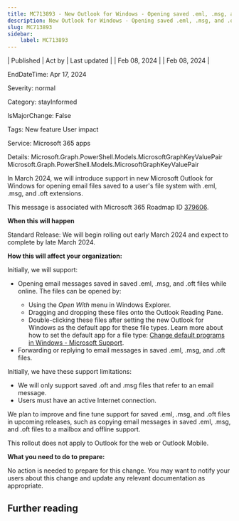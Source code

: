 ```yaml
---
title: MC713893 - New Outlook for Windows - Opening saved .eml, .msg, and .oft files
description: New Outlook for Windows - Opening saved .eml, .msg, and .oft files
slug: MC713893
sidebar:
    label: MC713893
---
```



| Published | Act by | Last updated |
| Feb 08, 2024 |  | Feb 08, 2024 |

EndDateTime: Apr 17, 2024

Severity: normal

Category: stayInformed

IsMajorChange: False

Tags: New feature User impact

Service: Microsoft 365 apps

Details: Microsoft.Graph.PowerShell.Models.MicrosoftGraphKeyValuePair Microsoft.Graph.PowerShell.Models.MicrosoftGraphKeyValuePair

<p>In March 2024, we will introduce support in new Microsoft Outlook for Windows for opening email files saved to a user's file system with .eml, .msg, and .oft extensions.</p><p>This message is associated with Microsoft 365 Roadmap ID <a href="https://www.microsoft.com/microsoft-365/roadmap?filters=&amp;searchterms=379606" target="_blank">379606</a>.</p><p><b>When this will happen</b>
</p><p>Standard Release: We will begin rolling out early March 2024 and expect to complete by late March 2024.<br></p><p><b>How this will affect your organization:</b>
</p><p>Initially, we will support:&nbsp;&nbsp;<br></p>
<ul>
<li>Opening email messages saved in saved .eml, .msg, and .oft files&nbsp;while online. The files can be opened by:</li>

<ul>
<li>Using the <i>Open With </i>menu in Windows Explorer.</li>
<li>Dragging and dropping these files onto the Outlook Reading Pane.</li>
<li>Double-clicking these files after setting the new Outlook for Windows as the default app for these file types. Learn more about how to set the default app for a file type: <a href="https://support.microsoft.com/windows/change-default-programs-in-windows-e5d82cad-17d1-c53b-3505-f10a32e1894d" target="_blank">Change default programs in Windows - Microsoft Support</a>.</li>
</ul>

<li>Forwarding or replying to email messages in saved .eml, .msg, and .oft files.</li></ul>
<p>Initially, we have these support limitations:&nbsp;</p><ul><li>We will only support saved .oft and .msg files that refer to an email message.</li><li>Users must have an active Internet connection.</li></ul><p>We plan to improve and fine tune support for saved .eml, .msg, and .oft files in upcoming releases, such as copying email messages in saved .eml, .msg, and .oft files to a mailbox and offline support.</p><p>This rollout does not apply to Outlook for the web or Outlook Mobile.&nbsp;</p><p><b>What you need to do to prepare:</b>
</p><p>No action is needed to prepare for this change. You may want to notify your users about this change and update any relevant documentation as appropriate.</p>

## Further reading
